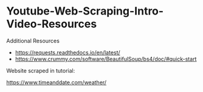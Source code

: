 # Youtube-Web-Scraping-Intro-Video-Resources

Additional Resources
- https://requests.readthedocs.io/en/latest/
- https://www.crummy.com/software/BeautifulSoup/bs4/doc/#quick-start

Website scraped in tutorial:

https://www.timeanddate.com/weather/
